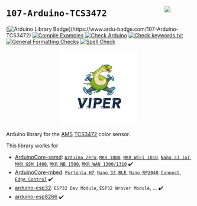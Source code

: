<a href="https://107-systems.org/"><img align="right" src="https://raw.githubusercontent.com/107-systems/.github/main/logo/107-systems.png" width="15%"></a>
`107-Arduino-TCS3472`
=====================
[![Arduino Library Badge](https://www.ardu-badge.com/badge/107-Arduino-TCS3472.svg?)](https://www.ardu-badge.com/107-Arduino-TCS3472)
[![Compile Examples](https://github.com/107-systems/107-Arduino-TCS3472/workflows/Compile%20Examples/badge.svg)](https://github.com/107-systems/107-Arduino-TCS3472/actions?workflow=Compile+Examples)
[![Check Arduino](https://github.com/107-systems/107-Arduino-TCS3472/actions/workflows/check-arduino.yml/badge.svg)](https://github.com/107-systems/107-Arduino-TCS3472/actions/workflows/check-arduino.yml)
[![Check keywords.txt](https://github.com/107-systems/107-Arduino-TCS3472/actions/workflows/check-keywords-txt.yml/badge.svg)](https://github.com/107-systems/107-Arduino-TCS3472/actions/workflows/check-keywords-txt.yml)
[![General Formatting Checks](https://github.com/107-systems/107-Arduino-TCS3472/workflows/General%20Formatting%20Checks/badge.svg)](https://github.com/107-systems/107-Arduino-TCS3472/actions?workflow=General+Formatting+Checks)
[![Spell Check](https://github.com/107-systems/107-Arduino-TCS3472/workflows/Spell%20Check/badge.svg)](https://github.com/107-systems/107-Arduino-TCS3472/actions?workflow=Spell+Check)

<p align="center">
  <a href="https://github.com/107-systems/107-Arduino-DroneCore"><img src="https://github.com/107-systems/.github/raw/main/logo/viper.jpg" width="40%"></a>
</p>

Arduino library for the [AMS](https://ams.com) [TCS3472](https://ams.com/en/tcs34725) color sensor.

This library works for
* [ArduinoCore-samd](https://github.com/arduino/ArduinoCore-samd): [`Arduino Zero`](https://store.arduino.cc/arduino-zero), [`MKR 1000`](https://store.arduino.cc/arduino-mkr1000-wifi), [`MKR WiFi 1010`](https://store.arduino.cc/arduino-mkr-wifi-1010), [`Nano 33 IoT`](https://store.arduino.cc/arduino-nano-33-iot), [`MKR GSM 1400`](https://store.arduino.cc/arduino-mkr-gsm-1400-1415), [`MKR NB 1500`](https://store.arduino.cc/arduino-mkr-nb-1500-1413), [`MKR WAN 1300/1310`](https://store.arduino.cc/mkr-wan-1310) :heavy_check_mark:
* [ArduinoCore-mbed](https://github.com/arduino/ArduinoCore-mbed): [`Portenta H7`](https://store.arduino.cc/portenta-h7), [`Nano 33 BLE`](https://store.arduino.cc/arduino-nano-33-ble), [`Nano RP2040 Connect`](https://store.arduino.cc/nano-rp2040-connect), [`Edge Control`](https://store.arduino.cc/edge-control) :heavy_check_mark:
* [arduino-esp32](https://github.com/espressif/arduino-esp32): `ESP32 Dev Module`, `ESP32 Wrover Module`, ... :heavy_check_mark:
* [arduino-esp8266](https://github.com/esp8266/Arduino) :heavy_check_mark:
